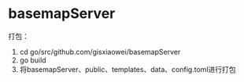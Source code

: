 # basemapServer

打包：
1. cd go/src/github.com/gisxiaowei/basemapServer
2. go build
3. 将basemapServer、public、templates、data、config.toml进行打包
